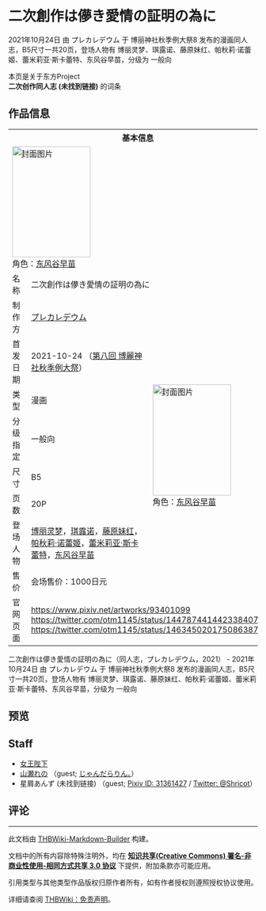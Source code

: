 # 二次創作は儚き愛情の証明の為に

<!-- source html: G:\repos\THBWiki-Markdown-Builder\THBWikiMarkdown\Temp\main\f\f9\ns0%3A%E4%BA%8C%E6%AC%A1%E5%89%B5%E4%BD%9C%E3%81%AF%E5%84%9A%E3%81%8D%E6%84%9B%E6%83%85%E3%81%AE%E8%A8%BC%E6%98%8E%E3%81%AE%E7%82%BA%E3%81%AB.html -->

2021年10月24日 由 プレカレデウム 于 博丽神社秋季例大祭8 发布的漫画同人志，B5尺寸一共20页，登场人物有 博丽灵梦、琪露诺、藤原妹红、帕秋莉·诺蕾姬、蕾米莉亚·斯卡蕾特、东风谷早苗，分级为 一般向

本页是关于东方Project  
 **二次创作同人志 (未找到链接)** 的词条

## 作品信息

<table><tbody><tr><th colspan="3">基本信息</th></tr><tr><td class="cover-artwork-mobile" colspan="2"><a href="./文件-二次創作は儚き愛情の証明の為に封面.jpg.md" class="image" title="封面图片"><img alt="封面图片" src="https://upload.thwiki.cc/thumb/7/70/%E4%BA%8C%E6%AC%A1%E5%89%B5%E4%BD%9C%E3%81%AF%E5%84%9A%E3%81%8D%E6%84%9B%E6%83%85%E3%81%AE%E8%A8%BC%E6%98%8E%E3%81%AE%E7%82%BA%E3%81%AB%E5%B0%81%E9%9D%A2.jpg/158px-%E4%BA%8C%E6%AC%A1%E5%89%B5%E4%BD%9C%E3%81%AF%E5%84%9A%E3%81%8D%E6%84%9B%E6%83%85%E3%81%AE%E8%A8%BC%E6%98%8E%E3%81%AE%E7%82%BA%E3%81%AB%E5%B0%81%E9%9D%A2.jpg" decoding="async" loading="lazy" width="158" height="224" srcset="https://upload.thwiki.cc/thumb/7/70/%E4%BA%8C%E6%AC%A1%E5%89%B5%E4%BD%9C%E3%81%AF%E5%84%9A%E3%81%8D%E6%84%9B%E6%83%85%E3%81%AE%E8%A8%BC%E6%98%8E%E3%81%AE%E7%82%BA%E3%81%AB%E5%B0%81%E9%9D%A2.jpg/237px-%E4%BA%8C%E6%AC%A1%E5%89%B5%E4%BD%9C%E3%81%AF%E5%84%9A%E3%81%8D%E6%84%9B%E6%83%85%E3%81%AE%E8%A8%BC%E6%98%8E%E3%81%AE%E7%82%BA%E3%81%AB%E5%B0%81%E9%9D%A2.jpg 1.5x, https://upload.thwiki.cc/thumb/7/70/%E4%BA%8C%E6%AC%A1%E5%89%B5%E4%BD%9C%E3%81%AF%E5%84%9A%E3%81%8D%E6%84%9B%E6%83%85%E3%81%AE%E8%A8%BC%E6%98%8E%E3%81%AE%E7%82%BA%E3%81%AB%E5%B0%81%E9%9D%A2.jpg/317px-%E4%BA%8C%E6%AC%A1%E5%89%B5%E4%BD%9C%E3%81%AF%E5%84%9A%E3%81%8D%E6%84%9B%E6%83%85%E3%81%AE%E8%A8%BC%E6%98%8E%E3%81%AE%E7%82%BA%E3%81%AB%E5%B0%81%E9%9D%A2.jpg 2x" data-file-width="1251" data-file-height="1769"></a><div class="cover-char">角色：<a href="./东风谷早苗.md" title="东风谷早苗">东风谷早苗</a></div></td>
</tr><tr><td class="label">名称</td><td colspan="2"> 二次創作は儚き愛情の証明の為に </td></tr><tr><td class="label">制作方</td><td><a href="./プレカレデウム.md" title="プレカレデウム">プレカレデウム</a></td><td class="cover-artwork" rowspan="8" style="min-width:224px;"><a href="./文件-二次創作は儚き愛情の証明の為に封面.jpg.md" class="image" title="封面图片"><img alt="封面图片" src="https://upload.thwiki.cc/thumb/7/70/%E4%BA%8C%E6%AC%A1%E5%89%B5%E4%BD%9C%E3%81%AF%E5%84%9A%E3%81%8D%E6%84%9B%E6%83%85%E3%81%AE%E8%A8%BC%E6%98%8E%E3%81%AE%E7%82%BA%E3%81%AB%E5%B0%81%E9%9D%A2.jpg/158px-%E4%BA%8C%E6%AC%A1%E5%89%B5%E4%BD%9C%E3%81%AF%E5%84%9A%E3%81%8D%E6%84%9B%E6%83%85%E3%81%AE%E8%A8%BC%E6%98%8E%E3%81%AE%E7%82%BA%E3%81%AB%E5%B0%81%E9%9D%A2.jpg" decoding="async" loading="lazy" width="158" height="224" srcset="https://upload.thwiki.cc/thumb/7/70/%E4%BA%8C%E6%AC%A1%E5%89%B5%E4%BD%9C%E3%81%AF%E5%84%9A%E3%81%8D%E6%84%9B%E6%83%85%E3%81%AE%E8%A8%BC%E6%98%8E%E3%81%AE%E7%82%BA%E3%81%AB%E5%B0%81%E9%9D%A2.jpg/237px-%E4%BA%8C%E6%AC%A1%E5%89%B5%E4%BD%9C%E3%81%AF%E5%84%9A%E3%81%8D%E6%84%9B%E6%83%85%E3%81%AE%E8%A8%BC%E6%98%8E%E3%81%AE%E7%82%BA%E3%81%AB%E5%B0%81%E9%9D%A2.jpg 1.5x, https://upload.thwiki.cc/thumb/7/70/%E4%BA%8C%E6%AC%A1%E5%89%B5%E4%BD%9C%E3%81%AF%E5%84%9A%E3%81%8D%E6%84%9B%E6%83%85%E3%81%AE%E8%A8%BC%E6%98%8E%E3%81%AE%E7%82%BA%E3%81%AB%E5%B0%81%E9%9D%A2.jpg/317px-%E4%BA%8C%E6%AC%A1%E5%89%B5%E4%BD%9C%E3%81%AF%E5%84%9A%E3%81%8D%E6%84%9B%E6%83%85%E3%81%AE%E8%A8%BC%E6%98%8E%E3%81%AE%E7%82%BA%E3%81%AB%E5%B0%81%E9%9D%A2.jpg 2x" data-file-width="1251" data-file-height="1769"></a><div class="cover-char">角色：<a href="./东风谷早苗.md" title="东风谷早苗">东风谷早苗</a></div></td>
</tr><tr><td class="label">首发日期</td><td>2021-10-24&#160;（<a href="/展会作品列表?e=%E5%8D%9A%E4%B8%BD%E7%A5%9E%E7%A4%BE%E7%A7%8B%E5%AD%A3%E4%BE%8B%E5%A4%A7%E7%A5%AD%238">第八回 博麗神社秋季例大祭</a>）</td></tr><tr><td class="label">类型</td><td>漫画</td></tr><tr><td class="label">分级指定</td><td>一般向</td></tr><tr><td class="label">尺寸</td><td>B5</td></tr><tr><td class="label">页数</td><td>20P</td></tr><tr><td class="label">登场人物</td><td><a href="./博丽灵梦.md" title="博丽灵梦">博丽灵梦</a>，<a href="./琪露诺.md" title="琪露诺">琪露诺</a>，<a href="./藤原妹红.md" title="藤原妹红">藤原妹红</a>，<a href="./帕秋莉·诺蕾姬.md" title="帕秋莉·诺蕾姬">帕秋莉·诺蕾姬</a>，<a href="./蕾米莉亚·斯卡蕾特.md" title="蕾米莉亚·斯卡蕾特">蕾米莉亚·斯卡蕾特</a>，<a href="./东风谷早苗.md" title="东风谷早苗">东风谷早苗</a></td></tr><tr><td class="label">售价</td><td>会场售价：1000日元</td></tr>
<tr><td class="label">官网页面</td><td colspan="2"><a rel="nofollow" class="external free" href="https://www.pixiv.net/artworks/93401099">https://www.pixiv.net/artworks/93401099</a><br><a rel="nofollow" class="external free" href="https://twitter.com/otm1145/status/1447874414423384076">https://twitter.com/otm1145/status/1447874414423384076</a><br><a rel="nofollow" class="external free" href="https://twitter.com/otm1145/status/1463450201750863872">https://twitter.com/otm1145/status/1463450201750863872</a></td></tr></tbody></table>

二次創作は儚き愛情の証明の為に（同人志，プレカレデウム，2021） - 2021年10月24日 由 プレカレデウム 于 博丽神社秋季例大祭8 发布的漫画同人志，B5尺寸一共20页，登场人物有 博丽灵梦、琪露诺、藤原妹红、帕秋莉·诺蕾姬、蕾米莉亚·斯卡蕾特、东风谷早苗，分级为 一般向

## 预览

## Staff
- [女王陛下](./女王陛下.md)
- [山瀬れの](./山瀬れの.md) （guest; [じゃんだらりん。](./じゃんだらりん。.md)）
- 星屑あんず (未找到链接) （guest; [Pixiv ID: 31361427](https://www.pixiv.net/users/31361427) / [Twitter: @Shricot](https://twitter.com/Shricot)）


## 评论




---

此文档由 [THBWiki-Markdown-Builder](https://github.com/Delsin-Yu/THBWiki-Markdown-Builder) 构建。

文档中的所有内容除特殊注明外，均在 [**知识共享(Creative Commons) 署名-非商业性使用-相同方式共享 3.0 协议**](https://creativecommons.org/licenses/by-sa/3.0/deed.zh-hans) 下提供，附加条款亦可能应用。

引用类型与其他类型作品版权归原作者所有，如有作者授权则遵照授权协议使用。

详细请查阅 [THBWiki：免责声明](https://thbwiki.cc/THBWiki:%E5%85%8D%E8%B4%A3%E5%A3%B0%E6%98%8E)。

